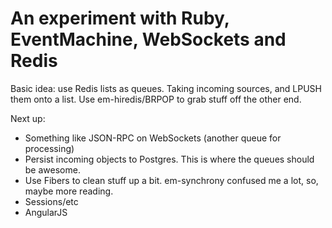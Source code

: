 An experiment with Ruby, EventMachine, WebSockets and Redis
===

Basic idea: use Redis lists as queues. Taking incoming sources, and LPUSH them onto a list. Use em-hiredis/BRPOP to grab stuff off the other end. 

Next up:

- Something like JSON-RPC on WebSockets (another queue for processing)
- Persist incoming objects to Postgres. This is where the queues should be awesome.
- Use Fibers to clean stuff up a bit. em-synchrony confused me a lot, so, maybe more reading.
- Sessions/etc
- AngularJS



